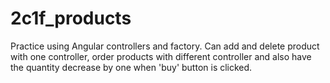 # 2c1f_products
Practice using Angular controllers and factory. Can add and delete product with one controller, order products with different controller and also have the quantity decrease by one when 'buy' button is clicked.
